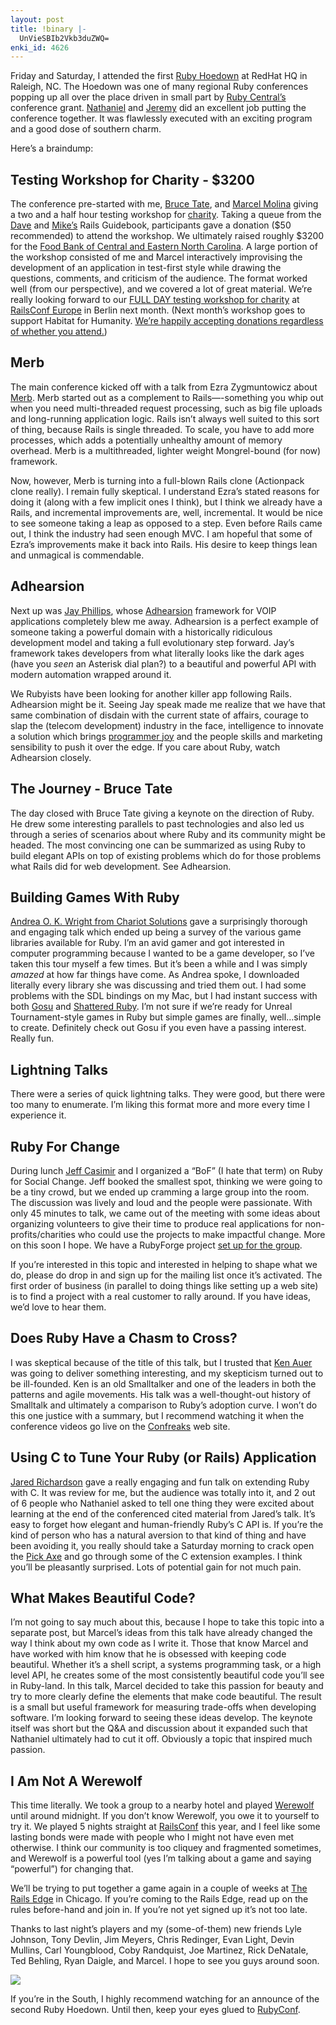```yaml
---
layout: post
title: !binary |-
  UnVieSBIb2Vkb3duZWQ=
enki_id: 4626
---
```


Friday and Saturday, I attended the first [Ruby
Hoedown](http://rubyhoedown.com) at RedHat HQ in Raleigh, NC. The
Hoedown was one of many regional Ruby conferences popping up all over
the place driven in small part by [Ruby
Central’s](http://rubycentral.org) conference grant.
[Nathaniel](http://terralien.com/) and
[Jeremy](http://www.jeremymcanally.com/) did an excellent job putting
the conference together. It was flawlessly executed with an exciting
program and a good dose of southern charm.

Here’s a braindump:

Testing Workshop for Charity - $3200
------------------------------------

The conference pre-started with me, [Bruce
Tate](http://blog.rapidred.com/), and [Marcel
Molina](http://marcelmolina.com) giving a two and a half hour testing
workshop for [charity](http://changingthepresent.org/drives/show/241).
Taking a queue from the [Dave](http://pragmaticprogrammer.com) and
[Mike’s](http://pragmaticstudio.com) Rails Guidebook, participants gave
a donation ($50 recommended) to attend the workshop. We ultimately
raised roughly $3200 for the [Food Bank of Central and Eastern North
Carolina](http://www.foodbankcenc.org/). A large portion of the workshop
consisted of me and Marcel interactively improvising the development of
an application in test-first style while drawing the questions,
comments, and criticism of the audience. The format worked well (from
our perspective), and we covered a lot of great material. We’re really
looking forward to our [FULL DAY testing workshop for
charity](http://www.railsconfeurope.com/cs/railseurope2007/view/e_sess/14736)
at [RailsConf Europe](http://railsconfeurope.com) in Berlin next month.
(Next month’s workshop goes to support Habitat for Humanity. [We’re
happily accepting donations regardless of whether you
attend.](http://www.justgive.org/basket?donorId=91403&listTypeId=1&acton=viewList&sess=1))

Merb
----

The main conference kicked off with a talk from Ezra Zygmuntowicz about
[Merb](http://merb.rubyforge.org). Merb started out as a complement to
Rails—-something you whip out when you need multi-threaded request
processing, such as big file uploads and long-running application logic.
Rails isn’t always well suited to this sort of thing, because Rails is
single threaded. To scale, you have to add more processes, which adds a
potentially unhealthy amount of memory overhead. Merb is a
multithreaded, lighter weight Mongrel-bound (for now) framework.

Now, however, Merb is turning into a full-blown Rails clone (Actionpack
clone really). I remain fully skeptical. I understand Ezra’s stated
reasons for doing it (along with a few implicit ones I think), but I
think we already have a Rails, and incremental improvements are, well,
incremental. It would be nice to see someone taking a leap as opposed to
a step. Even before Rails came out, I think the industry had seen enough
MVC. I am hopeful that some of Ezra’s improvements make it back into
Rails. His desire to keep things lean and unmagical is commendable.

Adhearsion
----------

Next up was [Jay Phillips](http://jicksta.com/), whose
[Adhearsion](http://adhearsion.com/) framework for VOIP applications
completely blew me away. Adhearsion is a perfect example of someone
taking a powerful domain with a historically ridiculous development
model and taking a full evolutionary step forward. Jay’s framework takes
developers from what literally looks like the dark ages (have you *seen*
an Asterisk dial plan?) to a beautiful and powerful API with modern
automation wrapped around it.

We Rubyists have been looking for another killer app following Rails.
Adhearsion might be it. Seeing Jay speak made me realize that we have
that same combination of disdain with the current state of affairs,
courage to slap the (telecom development) industry in the face,
intelligence to innovate a solution which brings [programmer
joy](http://en.wikipedia.org/wiki/Yukihiro_Matsumoto) and the people
skills and marketing sensibility to push it over the edge. If you care
about Ruby, watch Adhearsion closely.

The Journey - Bruce Tate
------------------------

The day closed with Bruce Tate giving a keynote on the direction of
Ruby. He drew some interesting parallels to past technologies and also
led us through a series of scenarios about where Ruby and its community
might be headed. The most convincing one can be summarized as using Ruby
to build elegant APIs on top of existing problems which do for those
problems what Rails did for web development. See Adhearsion.

Building Games With Ruby
------------------------

[Andrea O. K. Wright from Chariot
Solutions](http://www.chariotsolutions.com/home/index.jsp) gave a
surprisingly thorough and engaging talk which ended up being a survey of
the various game libraries available for Ruby. I’m an avid gamer and got
interested in computer programming because I wanted to be a game
developer, so I’ve taken this tour myself a few times. But it’s been a
while and I was simply *amazed* at how far things have come. As Andrea
spoke, I downloaded literally every library she was discussing and tried
them out. I had some problems with the SDL bindings on my Mac, but I had
instant success with both [Gosu](http://code.google.com/p/gosu/) and
[Shattered Ruby](http://www.shatteredruby.com/). I’m not sure if we’re
ready for Unreal Tournament-style games in Ruby but simple games are
finally, well…simple to create. Definitely check out Gosu if you even
have a passing interest. Really fun.

Lightning Talks
---------------

There were a series of quick lightning talks. They were good, but there
were too many to enumerate. I’m liking this format more and more every
time I experience it.

Ruby For Change
---------------

During lunch [Jeff Casimir](http://www.casimircreative.com/) and I
organized a “BoF” (I hate that term) on Ruby for Social Change. Jeff
booked the smallest spot, thinking we were going to be a tiny crowd, but
we ended up cramming a large group into the room. The discussion was
lively and loud and the people were passionate. With only 45 minutes to
talk, we came out of the meeting with some ideas about organizing
volunteers to give their time to produce real applications for
non-profits/charities who could use the projects to make impactful
change. More on this soon I hope. We have a RubyForge project [set up
for the group](http://rubyforge.org/projects/rubyforchange).

If you’re interested in this topic and interested in helping to shape
what we do, please do drop in and sign up for the mailing list once it’s
activated. The first order of business (in parallel to doing things like
setting up a web site) is to find a project with a real customer to
rally around. If you have ideas, we’d love to hear them.

Does Ruby Have a Chasm to Cross?
--------------------------------

I was skeptical because of the title of this talk, but I trusted that
[Ken Auer](http://www.rolemodelsoft.com/ken_auer) was going to deliver
something interesting, and my skepticism turned out to be ill-founded.
Ken is an old Smalltalker and one of the leaders in both the patterns
and agile movements. His talk was a well-thought-out history of
Smalltalk and ultimately a comparison to Ruby’s adoption curve. I won’t
do this one justice with a summary, but I recommend watching it when the
conference videos go live on the [Confreaks](http://confreaks.com) web
site.

Using C to Tune Your Ruby (or Rails) Application
------------------------------------------------

[Jared Richardson](http://www.agileartisans.com/main) gave a really
engaging and fun talk on extending Ruby with C. It was review for me,
but the audience was totally into it, and 2 out of 6 people who
Nathaniel asked to tell one thing they were excited about learning at
the end of the conferenced cited material from Jared’s talk. It’s easy
to forget how elegant and human-friendly Ruby’s C API is. If you’re the
kind of person who has a natural aversion to that kind of thing and have
been avoiding it, you really should take a Saturday morning to crack
open the [Pick
Axe](http://pragmaticprogrammer.com/titles/ruby/index.html) and go
through some of the C extension examples. I think you’ll be pleasantly
surprised. Lots of potential gain for not much pain.

What Makes Beautiful Code?
--------------------------

I’m not going to say much about this, because I hope to take this topic
into a separate post, but Marcel’s ideas from this talk have already
changed the way I think about my own code as I write it. Those that know
Marcel and have worked with him know that he is obsessed with keeping
code beautiful. Whether it’s a shell script, a systems programming task,
or a high level API, he creates some of the most consistently beautiful
code you’ll see in Ruby-land. In this talk, Marcel decided to take this
passion for beauty and try to more clearly define the elements that make
code beautiful. The result is a small but useful framework for measuring
trade-offs when developing software. I’m looking forward to seeing these
ideas develop. The keynote itself was short but the Q&A and discussion
about it expanded such that Nathaniel ultimately had to cut it off.
Obviously a topic that inspired much passion.

I Am Not A Werewolf
-------------------

This time literally. We took a group to a nearby hotel and played
<a href="http://en.wikipedia.org/wiki/Mafia_(game)">Werewolf</a> until
around midnight. If you don’t know Werewolf, you owe it to yourself to
try it. We played 5 nights straight at [RailsConf](http://railsconf.org)
this year, and I feel like some lasting bonds were made with people who
I might not have even met otherwise. I think our community is too
cliquey and fragmented sometimes, and Werewolf is a powerful tool (yes
I’m talking about a game and saying “powerful”) for changing that.

We’ll be trying to put together a game again in a couple of weeks at
[The Rails Edge](http://pragmaticstudio.com/therailsedge/) in Chicago.
If you’re coming to the Rails Edge, read up on the rules before-hand and
join in. If you’re not yet signed up it’s not too late.

Thanks to last night’s players and my (some-of-them) new friends Lyle
Johnson, Tony Devlin, Jim Meyers, Chris Redinger, Evan Light, Devin
Mullins, Carl Youngblood, Coby Randquist, Joe Martinez, Rick DeNatale,
Ted Behling, Ryan Daigle, and Marcel. I hope to see you guys around
soon.

![](http://farm2.static.flickr.com/1132/1088483927_4cfa82bd61.jpg?v=0)

If you’re in the South, I highly recommend watching for an announce of
the second Ruby Hoedown. Until then, keep your eyes glued to
[RubyConf](http://rubyconf.org).
